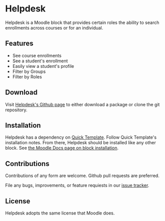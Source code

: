 # Helpdesk

Helpdesk is a Moodle block that provides certain roles the ability to search enrollments across courses or for an individual.

## Features

* See course enrollments
* See a student's enrollment
* Easily view a student's profile
* Filter by Groups
* Filter by Roles

## Download

Visit [Helpdesk's Github page][helpdesk_github] to either download a package or clone the git repository.

## Installation

Helpdesk has a dependency on [Quick Template][quick_template]. Follow
Quick Template's installation notes. From there, Helpdesk should be installed like
any other block. See [the Moodle Docs page on block installation][block_doc].

## Contributions

Contributions of any form are welcome. Github pull requests are preferred.

File any bugs, improvements, or feature requiests in our [issue tracker][issues].

## License

Helpdesk adopts the same license that Moodle does.

[quick_template]: https://github.com/lsuits/quick_template
[helpdesk_github]: https://github.com/lsuits/helpdesk
[block_doc]: http://docs.moodle.org/20/en/Installing_contributed_modules_or_plugins#Block_installation
[issues]: https://github.com/lsuits/helpdesk/issues
